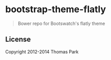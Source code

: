 # bootstrap-theme-flatly

> Bower repo for Bootswatch's flatly theme

## License

Copyright 2012-2014 Thomas Park
